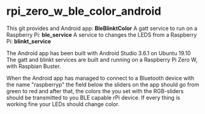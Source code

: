 # rpi_zero_w_ble_color_android

This git provides and Android app: **BleBlinktColor** 
A gatt service to run on a Raspberry Pi: **ble_service**
A service to changes the LEDS from a Raspberry Pi: **blinkt_service**

The Android app has been built with Android Studio 3.6.1 on Ubuntu 19.10
The gatt and blinkt services are built and running on a Raspberry Pi Zero W, with Raspbian Buster.

When the Android app has managed to connect to a Bluetooth device with the name "raspberryp" the field below the sliders on the app should go from green to red and after that, the colors the you set with the RGB-sliders should be transmitted to you BLE capable rPi device. If every thing is working fine your LEDs should change color. 
